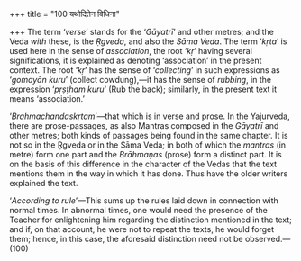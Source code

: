 +++
title = "100 यथोदितेन विधिना"

+++
The term ‘*verse*’ stands for the ‘*Gāyatrī*’ and other metres; and the
Veda *with* these, is the *Ṛgveda*, and also the *Sāma Veda*. The term
‘*kṛta*’ is used here in the sense of *association*, the root ‘*kṛ*’
having several significations, it is explained as denoting ‘association’
in the present context. The root ‘*kṛ*’ has the sense of ‘*collecting*’
in such expressions as ‘*gomayān kuru*’ (collect cowdung),—it has the
sense of *rubbing*, in the expression ‘*pṛṣṭham kuru*’ (Rub the back);
similarly, in the present text it means ‘association.’

‘*Brahmachandaskṛtam*’—that which is in verse and prose. In the
Yajurveda, there are prose-passages, as also Mantras composed in the
*Gāyatrī* and other metres; both kinds of passages being found in the
same chapter. It is not so in the Ṛgveda or in the Sāma Veda; in both of
which the *mantras* (in metre) form one part and the *Brāhmaṇas* (prose)
form a distinct part. It is on the basis of this difference in the
character of the Vedas that the text mentions them in the way in which
it has done. Thus have the older writers explained the text.

‘*According to rule*’—This sums up the rules laid down in connection
with normal times. In abnormal times, one would need the presence of the
Teacher for enlightening him regarding the distinction mentioned in the
text; and if, on that account, he were not to repeat the texts, he would
forget them; hence, in this case, the aforesaid distinction need not be
observed.—(100)


